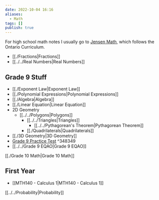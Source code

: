 ```yaml
---
date: 2022-10-04 16:16
aliases:
  - Math
tags: []
publish: true
---
```

For high school math notes I usually go to [Jensen Math](https://www.jensenmath.ca/), which follows the Ontario Curriculum.

- [[./Fractions|Fractions]]
- [[../../Real Numbers|Real Numbers]]

## Grade 9 Stuff
- [[./Exponent Law|Exponent Law]]
- [[./Polynomial Expressions|Polynomial Expressions]]
- [[./Algebra|Algebra]]
- [[./Linear Equation|Linear Equation]]
- 2D Geometry
	- [[../../Polygons|Polygons]]
		- [[../../Triangles|Triangles]]
			- [[../../Pythagorean's Theorem|Pythagorean Theorem]]
		- [[./Quadrilaterals|Quadrilaterals]]
- [[./3D Geometry|3D Geometry]]
- [Grade 9 Practice Test](https://static1.squarespace.com/static/61de416a3e2596709a9237f6/t/65181393ebabbd3914005055/1696076693082/mth1w+Final+Exam+video.pdf) ^348349
- [[../../Grade 9 EQAO|Grade 9 EQAO]]

[[./Grade 10 Math|Grade 10 Math]]

## First Year
- [[MTH140 - Calculus 1|MTH140 - Calculus 1]]

[[../../Probability|Probability]]